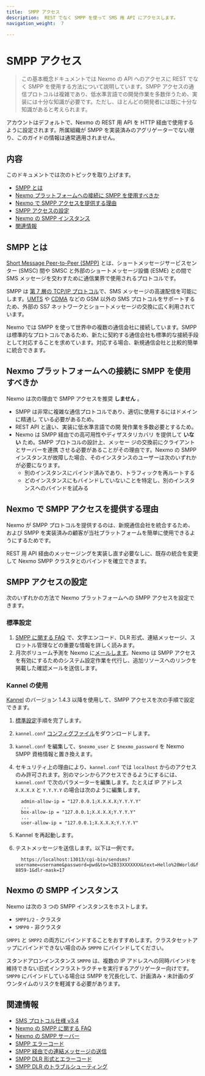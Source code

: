 ```yaml
---
title:  SMPP アクセス
description:  REST でなく SMPP を使って SMS 用 API にアクセスします。
navigation_weight:  7

---
```



SMPP アクセス
=========

> この基本概念ドキュメントでは Nexmo の API へのアクセスに REST でなく SMPP を使用する方法について説明しています。SMPP アクセスの通信プロトコルは複雑であり、低水準言語での開発作業を多数伴うため、実装には十分な知識が必要です。ただし、ほとんどの開発者には既に十分な知識があると考えられます。

アカウントはデフォルトで、Nexmo の REST 用 API を HTTP 経由で使用するように設定されます。所属組織が SMPP を実装済みのアグリゲーターでない限り、このガイドの情報は通常適用されません。

内容
---

このドキュメントでは次のトピックを取り上げます。

* [SMPP とは](#what-is-smpp)
* [Nexmo プラットフォームへの接続に SMPP を使用すべきか](#should-i-use-smpp-to-connect-to-the-nexmo-platform)
* [Nexmo で SMPP アクセスを提供する理由](#why-does-nexmo-offer-smpp-access)
* [SMPP アクセスの設定](#configuring-smpp-access)
* [Nexmo の SMPP インスタンス](#our-smpp-instances)
* [関連情報](#resources)

SMPP とは
-------

[Short Message Peer-to-Peer (SMPP)](https://en.wikipedia.org/wiki/Short_Message_Peer-to-Peer) とは、ショートメッセージサービスセンター (SMSC) 間や SMSC と外部のショートメッセージ設備 (ESME) との間で SMS メッセージを交わすために通信業界で使用されるプロトコルです。

SMPP は [第 7 層の TCP/IP プロトコル](https://en.wikipedia.org/wiki/OSI_model#Layer_7:_Application_Layer)で、SMS メッセージの高速配信を可能にします。[UMTS](https://en.wikipedia.org/wiki/UMTS) や [CDMA](https://en.wikipedia.org/wiki/Code-division_multiple_access) などの GSM 以外の SMS プロトコルをサポートするため、外部の SS7 ネットワークとショートメッセージの交換に広く利用されています。

Nexmo では SMPP を使って世界中の複数の通信会社に接続しています。SMPP は標準的なプロトコルであるため、新たに契約する通信会社も標準的な接続手段として対応することを求めています。対応する場合、新規通信会社と比較的簡単に統合できます。

Nexmo プラットフォームへの接続に SMPP を使用すべきか
--------------------------------

Nexmo は次の理由で SMPP アクセスを推奨 **しません** 。

* SMPP は非常に複雑な通信プロトコルであり、適切に使用するにはドメインに精通し ている必要があるため。
* REST API と違い、実装に低水準言語での開 発作業を多数必要とするため。
* Nexmo は SMPP 経由での高可用性やディザスタリカバリ を提供して **いない** ため。SMPP プロトコルの設計上、メッセー ジの交換前にクライアントとサーバーを連携 させる必要があることがその理由です。Nexmo の SMPP インスタンスが故障した場合、そのインスタンスのユーザーは次のいずれかが必要になります。 
  * 別のインスタンスにバインド済みであり、トラフィックを再ルートする
  * どのインスタンスにもバインドしていないことを特定し、別のインスタンスへのバインドを試みる

Nexmo で SMPP アクセスを提供する理由
------------------------

Nexmo が SMPP プロトコルを提供するのは、新規通信会社を統合するため、および SMPP を実装済みの顧客が当社プラットフォームを簡単に使用できるようにするためです。

REST 用 API 経由のメッセージングを実装し直す必要なしに、既存の統合を変更して Nexmo SMPP クラスタとのバインドを確立できます。

SMPP アクセスの設定
------------

次のいずれかの方法で Nexmo プラットフォームへの SMPP アクセスを設定できます。

### 標準設定

1. [SMPP に関する FAQ](https://help.nexmo.com/hc/en-us/sections/200621223) で、文字エンコード、DLR 形式、連結メッセージ、スロットル管理などの重要な情報を詳しく読みます。
2. 月次ボリューム予測を Nexmo に[メールします](mailto:smpp@nexmo.com)。Nexmo は SMPP アクセスを有効にするためのシステム設定作業を代行し、追加リソースへのリンクを掲載した確認メールを送信します。

### Kannel の使用

[Kannel](http://www.kannel.org) のバージョン 1\.4\.3 以降を使用して、SMPP アクセスを次の手順で設定できます。

1. [標準設定](#standard-configuration)手順を完了します。

2. `kannel.conf` [コンフィグファイル](https://help.nexmo.com/hc/en-us/article_attachments/115016988548/kannel.conf)をダウンロードします。

3. `kannel.conf` を編集して、`$nexmo_user` と `$nexmo_password` を Nexmo SMPP 資格情報と置き換えます。

4. セキュリティ上の理由により、`kannel.conf` では `localhost` からのアクセスのみ許可されます。別のマシンからアクセスできるようにするには、`kannel.conf` で次のパラメーターを編集します。たとえば IP アドレス `X.X.X.X` と `Y.Y.Y.Y` の場合は次のように編集します。

    ```text
      admin-allow-ip = "127.0.0.1;X.X.X.X;Y.Y.Y.Y"
      ...
      box-allow-ip = "127.0.0.1;X.X.X.X;Y.Y.Y.Y"
      ...
      user-allow-ip = "127.0.0.1;X.X.X.X;Y.Y.Y.Y"
    ```
5. Kannel を再起動します。

6. テストメッセージを送信します。以下は一例です。

    ```text
      https://localhost:13013/cgi-bin/sendsms?username=username&password=pwd&to=%2B33XXXXXXX&text=Hello%20World&from=test&charset=ISO-8859-1&dlr-mask=17
    ```
Nexmo の SMPP インスタンス
-------------------

Nexmo は次の 3 つの SMPP インスタンスをホストします。

* `SMPP1/2` - クラスタ
* `SMPP0` - 非クラスタ

`SMPP1` と `SMPP2` の両方にバインドすることをおすすめします。クラスタセットアップにバインドできない場合のみ `SMPP0` にバインドしてください。

スタンドアロンインスタンス `SMPP0` は、複数の IP アドレスへの同時バインドを維持できない旧式インフラストラクチャを実行するアグリゲーター向けです。`SMPP0` にバインドしている場合は SMPP を冗長化して、計画済み・未計画のダウンタイムのリスクを軽減する必要があります。

関連情報
----

* [SMS プロトコル仕様 v3\.4](http://docs.nimta.com/SMPP_v3_4_Issue1_2.pdf)
* [Nexmo の SMPP に関する FAQ](https://help.nexmo.com/hc/en-us/sections/200621223)
* [Nexmo の SMPP サーバー](https://help.nexmo.com/hc/en-us/articles/204015693)
* [SMPP エラーコード](https://help.nexmo.com/hc/en-us/articles/204015763-SMPP-Error-Codes)
* [SMPP 経由での連結メッセージの送信](https://help.nexmo.com/hc/en-us/articles/204015653-Sending-Concatenated-Messages-via-SMPP)
* [SMPP DLR 形式とエラーコード](https://help.nexmo.com/hc/en-us/articles/204015663)
* [SMPP DLR のトラブルシューティング](https://help.nexmo.com/hc/en-us/articles/204015803-Not-receiving-Delivery-Receipts-for-SMPP-what-should-I-do-)

